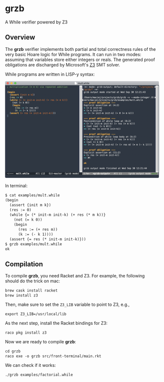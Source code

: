 # grzb

A While verifier powered by Z3

## Overview

The __grzb__ verifier implements both partial and total correctness rules of the very basic Hoare logic for While programs. It can run in two modes: assuming that variables store either integers or reals. The generated proof obligations are discharged by Microsoft's [Z3](https://github.com/Z3Prover/z3) SMT solver.

While programs are written in LISP-y syntax:

![Emacs in grzb mode](https://github.com/maciejpirog/grzb/blob/master/other/screenshot1.png)

In terminal:

```
$ cat examples/mult.while                                                  
(begin
  (assert {init m k})
  (res := 0)
  (while {= (* init-m init-k) (+ res (* m k))}
    (not (= k 0))
    (begin
      (res := (+ res m))
      (k := (- k 1))))
  (assert {= res (* init-m init-k)}))
$ grzb examples/mult.while
ok
```

## Compilation

To compile __grzb__, you need Racket and Z3. For example, the following should do the trick on mac:

```
brew cask install racket
brew install z3
```

Then, make sure to set the `Z3_LIB` variable to point to Z3, e.g.,

```
export Z3_LIB=/usr/local/lib
```

As the next step, install the Racket bindings for Z3:

```
raco pkg install z3
```

Now we are ready to compile __grzb__:

```
cd grzb
raco exe -o grzb src/front-terminal/main.rkt
```

We can check if it works:

```
./grzb examples/factorial.while
```
